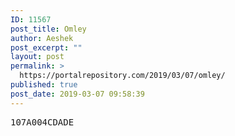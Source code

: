 ```yaml
---
ID: 11567
post_title: Omley
author: Aeshek
post_excerpt: ""
layout: post
permalink: >
  https://portalrepository.com/2019/03/07/omley/
published: true
post_date: 2019-03-07 09:58:39
---
```

<pre>107A004CDADE</pre>